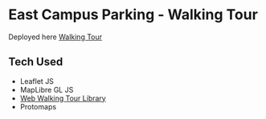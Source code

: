 # East Campus Parking - Walking Tour

Deployed here [Walking Tour](https://willmcallister.github.io/parking-walking-tour/)

## Tech Used
- Leaflet JS
- MapLibre GL JS
- [Web Walking Tour Library](https://github.com/cartobaldrica/web-walking-tour)
- Protomaps
